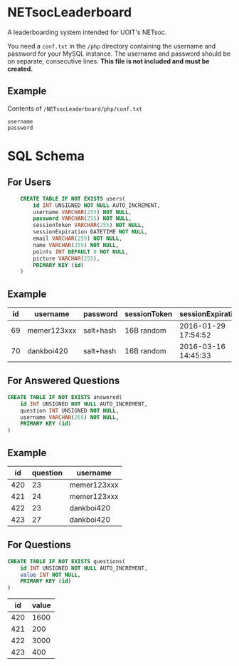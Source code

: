 # NETsocLeaderboard
A leaderboarding system intended for UOIT's NETsoc. 

You need a `conf.txt` in the `/php` directory containing the username and password for your MySQL instance. The username and password should be on separate, consecutive lines. **This file is not included and must be created.**
## Example
Contents of `/NETsocLeaderboard/php/conf.txt`
```
username
password
```

# SQL Schema
## For Users
```SQL
	CREATE TABLE IF NOT EXISTS users(
		id INT UNSIGNED NOT NULL AUTO_INCREMENT,
		username VARCHAR(255) NOT NULL,
		password VARCHAR(255) NOT NULL,
		sessionToken VARCHAR(255) NOT NULL,
		sessionExpiration DATETIME NOT NULL,
		email VARCHAR(255) NOT NULL,
		name VARCHAR(255) NOT NULL,
		points INT DEFAULT 0 NOT NULL,
		picture VARCHAR(255),
		PRIMARY KEY (id)
	)
```
## Example
id|username|password|sessionToken|sessionExpiration|email|name|points|picture|
---|---|---|---|---|---|---|---|---
69|memer123xxx|salt+hash|16B random|2016-01-29 17:54:52|memer@uoit.net|john smith|6969  |https://i.imgur...
|70|dankboi420|salt+hash|16B random|2016-03-16 14:45:33|dankb@uoit.net|dave smith|69420 |https://i.imgur...
## For Answered Questions
```SQL
CREATE TABLE IF NOT EXISTS answered(
	id INT UNSIGNED NOT NULL AUTO_INCREMENT,
	question INT UNSIGNED NOT NULL,
	username VARCHAR(255) NOT NULL,
	PRIMARY KEY (id)
)
```
## Example
id|question|username
---|---|---
420|23|memer123xxx
421|24|memer123xxx
422|23|dankboi420
423|27|dankboi420
## For Questions
```SQL
CREATE TABLE IF NOT EXISTS questions(
	id INT UNSIGNED NOT NULL AUTO_INCREMENT,
	value INT NOT NULL,
	PRIMARY KEY (id)
)
```
id|value
---|---
420|1600
421|200
422|3000
423|400
